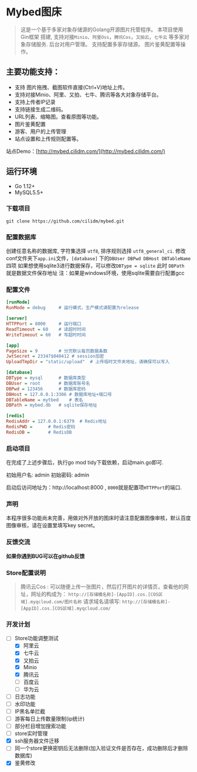 # Mybed图床 

> 这是一个基于多家对象存储源的Golang开源图片托管程序。
> 本项目使用 Gin框架 搭建, 支持对接`Minio`、`阿里Oss`，`腾讯Cos`，`又拍云`，`七牛云` 等多家对象存储服务.
> 后台对用户管理。
> 支持配置多家存储源。
> 图片鉴黄配置等操作。

## 主要功能支持：

- 支持 图片拖拽、截图软件直接(Ctrl+V)地址上传。
- 支持对接Minio、阿里、又拍、七牛、腾讯等各大对象存储平台。
- 支持上传者IP记录
- 支持链接生成二维码。
- URL列表、缩略图。查看原图等功能。
- 图片鉴黄配置
- 游客、用户的上传管理
- 站点设置和上传规则配置等。

站点Demo：[http://mybed.cilidm.com/](http://mybed.cilidm.com/)

## 运行环境

- Go 1.12+
- MySQL5.5+

### 下载项目

```git
git clone https://github.com/cilidm/mybed.git
```

### 配置数据库

创建任意名称的数据库, 字符集选择 `utf8`, 排序规则选择 `utf8_general_ci`. 
修改conf文件夹下`app.ini`文件，`[database]` 下的`DBUser DBPwd DBHost DBTableName` 四项 
如果想使用sqlite3进行数据保存，可以修改`DBType = sqlite` 此时 `DBPath` 就是数据文件保存地址
注：如果是windows环境，使用sqlite需要自行配置gcc

### 配置文件

```app.ini
[runMode]
RunMode = debug     # 运行模式，生产模式请配置为release

[server]
HTTPPort = 8000     # 运行端口
ReadTimeout = 60    # 读超时时间 
WriteTimeout = 60   # 写超时时间

[app]
PageSize = 9        # 分页默认每页数据条数
JwtSecret = 23347$040412 # session加密
UploadTmpDir = "static/upload"  # 上传临时文件夹地址，请确保可以写入

[database]
DBType = mysql      # 数据库类型
DBUser = root       # 数据库账号名
DBPwd = 123456      # 数据库密码
DBHost = 127.0.0.1:3306 # 数据库地址+端口号
DBTableName = mytbed    # 表名
DBPath = mybed.db   # sqlite保存地址

[redis]
RedisAddr = 127.0.0.1:6379  # Redis地址
RedisPWD =      # Redis密码
RedisDB =       # RedisDB

```

### 启动项目

在完成了上述步骤后，执行go mod tidy下载依赖，启动main.go即可.

初始用户名: admin
初始密码: admin

启动后访问地址为：http://localhost:8000 , `8000`就是配置项`HTTPPort`的端口.

### 声明

本程序很多功能尚未完善，用做对外开放的图床时请注意配置图像审核，默认百度图像审核，请在设置里填写key secret。

### 反馈交流

**如果你遇到BUG可以在github反馈**

### Store配置说明

> 腾讯云Cos : 可以随便上传一张图片，然后打开图片的详情页，查看他的网址，网址的构成为：
> `http://[存储桶名称]-[AppID].cos.[COS区域].myqcloud.com/图片名称`
> 请求域名请填写: 
> `http://[存储桶名称]-[AppID].cos.[COS区域].myqcloud.com/`

### 开发计划

- [ ] Store功能调整测试
    - [x] 阿里云
    - [x] 七牛云
    - [x] 又拍云
    - [x] Minio
    - [x] 腾讯云
    - [ ] 百度云
    - [ ] 华为云
- [ ] 日志功能
- [ ] 水印功能
- [ ] IP黑名单拦截
- [ ] 游客每日上传数量限制(ip统计)
- [ ] 部分栏目增加搜索功能
- [ ] store实时管理
- [x] ssh服务器文件迁移
- [ ] 同一个store更换密钥后无法删除(加入验证文件是否存在，成功删除后才删除数据库)
- [x] 鉴黄修改